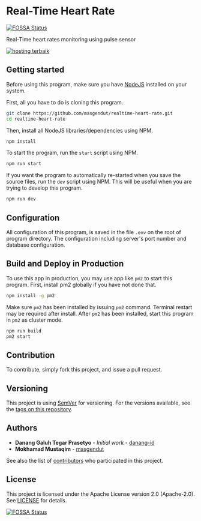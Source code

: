 # Real-Time Heart Rate

[![FOSSA Status](https://app.fossa.io/api/projects/git%2Bgithub.com%2Fmasgendut%2Frealtime-heart-rate.svg?type=shield)](https://app.fossa.io/projects/git%2Bgithub.com%2Fmasgendut%2Frealtime-heart-rate?ref=badge_shield)

Real-Time heart rates monitoring using pulse sensor

[![hosting terbaik](https://goo.gl/CJlcyZ)](https://www.domainesia.com/?aff=4049)

## Getting started

Before using this program, make sure you have [NodeJS](https://nodejs.org/) installed on your system.

First, all you have to do is cloning this program.

```bash
git clone https://github.com/masgendut/realtime-heart-rate.git
cd realtime-heart-rate
```

Then, install all NodeJS libraries/dependencies using NPM.

```bash
npm install
```

To start the program, run the `start` script using NPM.

```bash
npm run start
```

If you want the program to automatically re-started when you save the source files, run the `dev` script using NPM. This will be useful when you are trying to develop this program.

```bash
npm run dev
```

## Configuration

All configuration of this program, is saved in the file `.env` on the root of program directory. The configuration including server's port number and database configuration.

## Build and Deploy in Production

To use this app in production, you may use app like `pm2` to start this program. First, install pm2 globally if you have not done that.

```bash
npm install -g pm2
```

Make sure `pm2` has been installed by issuing `pm2` command. Terminal restart may be required after install. After `pm2` has been installed, start this program in `pm2` as cluster mode.

```bash
npm run build
pm2 start
```

## Contribution

To contribute, simply fork this project, and issue a pull request.

## Versioning

This project is using [SemVer](http://semver.org/) for versioning. For the versions available, see the [tags on this repository](https://github.com/masgendut/realtime-heart-rate/tags).

## Authors

-   **Danang Galuh Tegar Prasetyo** - _Initial work_ - [danang-id](https://github.com/danang-id)
-   **Mokhamad Mustaqim** - [masgendut](https://github.com/masgendut)

See also the list of [contributors](https://github.com/masgendut/realtime-heart-rate/contributors) who participated in this project.

## License

This project is licensed under the Apache License version 2.0 (Apache-2.0). See [LICENSE](LICENSE) for details.

[![FOSSA Status](https://app.fossa.io/api/projects/git%2Bgithub.com%2Fmasgendut%2Frealtime-heart-rate.svg?type=large)](https://app.fossa.io/projects/git%2Bgithub.com%2Fmasgendut%2Frealtime-heart-rate?ref=badge_large)
